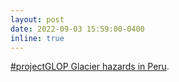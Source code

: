 ```yaml
---
layout: post
date: 2022-09-03 15:59:00-0400 
inline: true
---
```


[#projectGLOP Glacier hazards in Peru]( https://glacialhazards.wordpress.com/projectglop/). 

